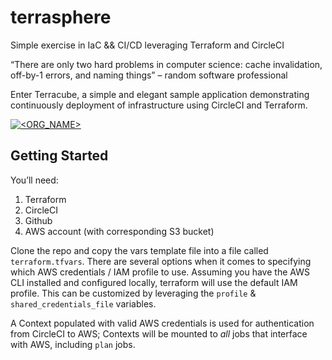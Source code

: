 # terrasphere

Simple exercise in IaC &amp;&amp; CI/CD leveraging Terraform and CircleCI

“There are only two hard problems in computer science: cache invalidation, off-by-1 errors, and naming things” 
– random software professional

Enter Terracube, a simple and elegant sample application demonstrating continuously deployment of infrastructure using CircleCI and Terraform.

[![<ORG_NAME>](https://circleci.com/gh/aedifex/terrasphere.svg?style=svg)](https://app.circleci.com/pipelines/github/aedifex/terrasphere)

## Getting Started

You’ll need:

1.	Terraform
2.	CircleCI
3.	Github
4.	AWS account (with corresponding S3 bucket)

Clone the repo and copy the vars template file into a file called `terraform.tfvars`. There are several options when it comes to specifying which AWS credentials / IAM profile to use. Assuming you have the AWS CLI installed and configured locally, terraform will use the default IAM profile. This can be customized by leveraging the `profile` & `shared_credentials_file` variables.

A Context populated with valid AWS credentials is used for authentication from CircleCI to AWS; Contexts will be mounted to *all* jobs that interface with AWS, including `plan` jobs.
